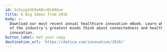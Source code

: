 ```yaml
---
id: 3vSsyg2dkIeA0cuQc6AEwe
title: 6 Big Ideas from 2016
body: >-
  Download our most recent annual healthcare innovation eBook. Learn what nine
  of the industry's greatest minds think about connectedness and healthcare
  innovation.
button_label: Get your copy
destination_url: 'https://datica.com/innovation/2016/'
---
```


  